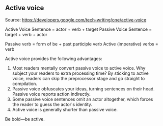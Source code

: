 ## Active voice

Source: https://developers.google.com/tech-writing/one/active-voice

Active Voice Sentence = actor + verb + target
Passive Voice Sentence = target + verb + actor

Passive verb = form of be + past participle verb
Active (imperative) verbs = verb

Active voice provides the following advantages:
1. Most readers mentally convert passive voice to active voice. Why subject your readers to extra processing time? By sticking to active voice, readers can skip the preprocessor stage and go straight to compilation.
2. Passive voice obfuscates your ideas, turning sentences on their head. Passive voice reports action indirectly.
3. Some passive voice sentences omit an actor altogether, which forces the reader to guess the actor's identity.
4. Active voice is generally shorter than passive voice.

Be bold—be active.

